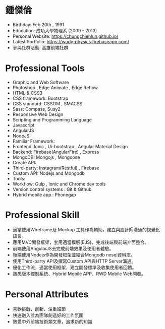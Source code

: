 # 鍾傑倫

 - Birthday: Feb 20th , 1991
 - Education: 成功大學物理系 (2009 - 2013)
 - Personal Website: https://chungchiehlun.github.io/
 - Latest Portfolio: https://wudy-physics.firebaseapp.com/
 - 參與社群活動: 高雄前端社群

# Professional Tools

 - Graphic and Web Software
  - Photoshop , Edge Animate , Edge Reflow
 -  HTML & CSS3
  - CSS framework: Bootstrap
  - CSS standard: CSSOM , SMACSS
  - Sass: Compass, Susy2
  - Responsive Web Design
 - Scripting and Programming Language
  - Javascript
  - AngularJS
  - NodeJS
 - Familiar Framework: 
  - Frontend: Ionic , Ui-bootstrap , Angular Material Design
  - Backend: Firebase(AngularFire) , Express
  - MongoDB: Mongojs , Mongoose
 - Create API:
  - Third-party: Instagram(Restful) , Firebase
  - Custom API: Nodejs and Mongodb
 - Tools:
  - Workflow: Gulp , Ionic and Chrome dev tools
  - Version control systems : Git & Github
  - Hybrid mobile app : Phonegap

# Professional Skill
 
- 適當使用Wireframe及 Mockup 工具作為輔助，建立與設計師溝通的視覺化語言。
- 應用MVC開發框架，套用適當模版(EJS)，完成後端與前端介面整合。
- 前端使用AngularJS去完成前端效果及使用者體驗。
- 後端使用Nodejs作為開發框架並結合Mongodb nosql資料庫。
- 使用Third-party API及撰寫Custom API與HTTP Server溝通。
- 優化工作流，適當使用框架，建立開發標準及收集使用者回饋。
- 熟悉版本控制系統、Hybrid Mobile APP、RWD Mobile Web開發。

# Personal Attributes 

 - 喜歡挑戰、創新、注重細節
 - 快速融入並為團隊創造好的工作氛圍
 - 熱愛中外前端技術類文章，追求新的知識



